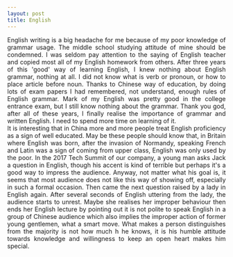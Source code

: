 ```yaml
---
layout: post
title: English
---
```


<div style="text-align: justify">English writing is a big headache for me because of my poor knowledge of grammar usage. The middle school studying attitude of mine should be condemned. I was seldom pay attention to the saying of English teacher and copied most all of my English homework from others. After three years of this 'good' way of learning English, I knew nothing about English grammar, nothing at all. I did not know what is verb or pronoun, or how to place article before noun. Thanks to Chinese way of education, by doing lots of exam papers I had remembered, not understand, enough rules of English grammar. Mark of my English was pretty good in the college entrance exam, but I still know nothing about the grammar. Thank you god, after all of these years, I finally realise the importance of grammar and written English. I need to spend more time on learning of it.</div>

<div style="text-align: justify">It is interesting that in China more and more people treat English proficiency as a sign of well educated. May be these people should know that, in Britain where English was born, after the invasion of Normandy, speaking French and Latin was a sign of coming from upper class, English was only used by the poor. In the 2017 Tech Summit of our company, a young man asks Jack a question in English, though his accent is kind of terrible but perhaps it's a good way to impress the audience. Anyway, not matter what his goal is, it seems that most audience does not like this way of showing off, especially in such a formal occasion. Then came the next question raised by a lady in English again. After several seconds of English uttering from the lady, the audience starts to unrest. Maybe she realises her improper behaviour then ends her English lecture by pointing out it is not polite to speak English in a group of Chinese audience which also implies the improper action of former young gentlemen, what a smart move. What makes a person distinguishes from the majority is not how much h he knows, it is his humble attitude towards knowledge and willingness to keep an open heart makes him special.</div>
